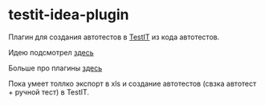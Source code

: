 # testit-idea-plugin
Плагин для создания автотестов в [TestIT](https://testit.software/) из кода автотестов.

Идею подсмотрел [здесь](https://www.youtube.com/watch?v=4mMoUZMupaw)

Больше про плагины [здесь](https://youtu.be/xoTrgA2zOJI)

Пока умеет толлко экспорт в xls и создание автотестов (свзка автотест + ручной тест) в TestIT.
